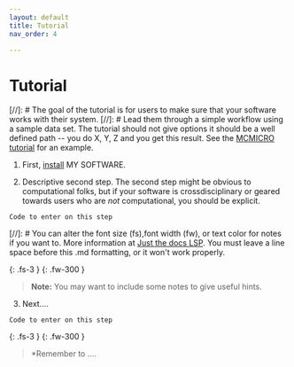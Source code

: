 ```yaml
---
layout: default
title: Tutorial
nav_order: 4

---
```


# Tutorial
[//]: # The goal of the tutorial is for users to make sure that your software works with their system. 
[//]: # Lead them through a simple workflow using a sample data set. The tutorial should not give options it should be a well defined path -- you do X, Y, Z and you get this result. See the [MCMICRO tutorial](https://mcmicro.org/tutorial/tutorial.html) for an example.

1. First, [install](usage/installation.html) MY SOFTWARE.

2. Descriptive second step. The second step might be obvious to computational folks, but if your software is crossdisciplinary or geared towards users who are *not* computational, you should be explicit. 

```
Code to enter on this step
```

[//]: # You can alter the font size (fs),font width (fw), or text color for notes if you want to. More information at [Just the docs LSP](https://labsyspharm.github.io/just-the-docs-lsp/docs/utilities/typography/). You must leave a line space before this .md formatting, or it won't work properly.

{: .fs-3 }
{: .fw-300 }
> **Note:** You may want to include some notes to give useful hints.
	
3. Next.... 

```
Code to enter on this step
```

{: .fs-3 }
{: .fw-300 }
> \*Remember to ....

